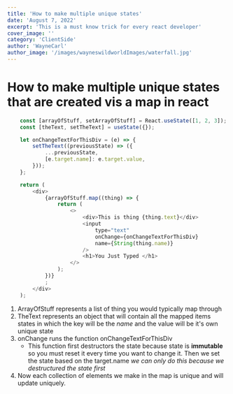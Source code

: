 ```yaml
---
title: 'How to make multiple unique states'
date: 'August 7, 2022'
excerpt: 'This is a must know trick for every react developer'
cover_image: ''
category: 'ClientSide'
author: 'WayneCarl'
author_image: '/images/wayneswildworldImages/waterfall.jpg'
---
```


# How to make multiple unique states that are created vis a map in react

```javascript
    const [arrayOfStuff, setArrayOfStuff] = React.useState([1, 2, 3]);
    const [theText, setTheText] = useState({});

    let onChangeTextForThisDiv = (e) => {
        setTheText((previousState) => ({
            ...previousState,
            [e.target.name]: e.target.value,
        }));
    };

    return (
        <div>
            {arrayOfStuff.map((thing) => {
                return (
                    <>
                        <div>This is thing {thing.text}</div>
                        <input
                            type="text"
                            onChange={onChangeTextForThisDiv}
                            name={String(thing.name)}
                        />
                        <h1>You Just Typed </h1>
                    </>
                );
            })} 
            ;
        </div>
    );
```

1. ArrayOfStuff represents a list of thing you would typically map through
2. TheText represents an object that will contain all the mapped items states in which the key will be the *name* and the value will be it's own unique state 
3. onChange runs the function onChangeTextForThisDiv
    - This function first destructors the state because state is **immutable** so you must reset it every time you want to change it. Then we set the state based on the target.name *we can only do this because we destructured the state first* 
4. Now each collection of elements we make in the map is unique and will update uniquely.